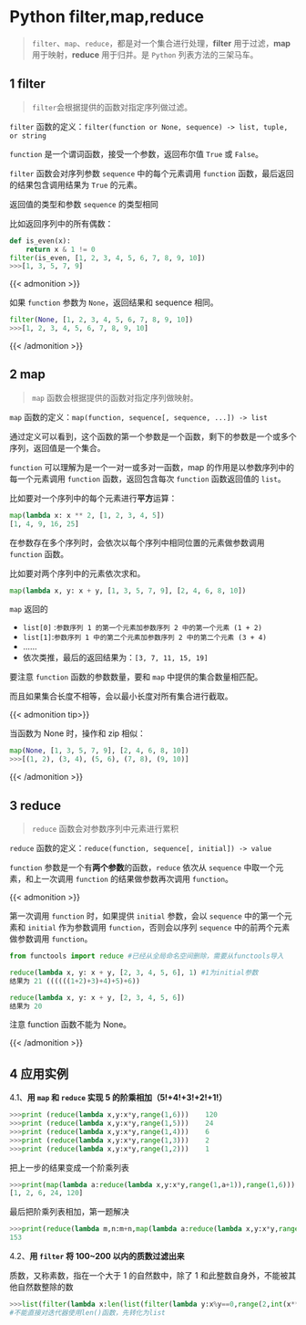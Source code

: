 # Python filter,map,reduce


<!--more-->

> `filter`、`map`、`reduce`，都是对一个集合进行处理，**filter** 用于过滤，**map** 用于映射，**reduce** 用于归并。是 `Python` 列表方法的三架马车。

## 1 filter 

> `filter`会根据提供的函数对指定序列做过滤。

`filter` 函数的定义：`filter(function or None, sequence) -> list, tuple, or string`

`function` 是一个谓词函数，接受一个参数，返回布尔值 `True` 或 `False`。

`filter` 函数会对序列参数 `sequence` 中的每个元素调用 `function` 函数，最后返回的结果包含调用结果为 `True` 的元素。

返回值的类型和参数 `sequence` 的类型相同

比如返回序列中的所有偶数：

```python 
def is_even(x):
    return x & 1 != 0
filter(is_even, [1, 2, 3, 4, 5, 6, 7, 8, 9, 10])
>>>[1, 3, 5, 7, 9]
```

{{< admonition >}}

如果 `function` 参数为 `None`，返回结果和 sequence 相同。

```python 
filter(None, [1, 2, 3, 4, 5, 6, 7, 8, 9, 10])
>>>[1, 2, 3, 4, 5, 6, 7, 8, 9, 10]
```

{{< /admonition >}}

## 2 map

> `map` 函数会根据提供的函数对指定序列做映射。

`map` 函数的定义：`map(function, sequence[, sequence, ...]) -> list`

通过定义可以看到，这个函数的第一个参数是一个函数，剩下的参数是一个或多个序列，返回值是一个集合。

`function` 可以理解为是一个一对一或多对一函数，map 的作用是以参数序列中的每一个元素调用 `function` 函数，返回包含每次 `function` 函数返回值的 `list`。

比如要对一个序列中的每个元素进行**平方**运算：

```python
map(lambda x: x ** 2, [1, 2, 3, 4, 5])
[1, 4, 9, 16, 25]
```

在参数存在多个序列时，会依次以每个序列中相同位置的元素做参数调用 `function` 函数。

比如要对两个序列中的元素依次求和。

```python
map(lambda x, y: x + y, [1, 3, 5, 7, 9], [2, 4, 6, 8, 10])
```

`map` 返回的 

- `list[0]` :`参数序列 1 的第一个元素加参数序列 2 中的第一个元素 (1 + 2)`
- `list[1]`:`参数序列 1 中的第二个元素加参数序列 2 中的第二个元素 (3 + 4)`
- ……
- 依次类推，最后的返回结果为：`[3, 7, 11, 15, 19]`

要注意 `function` 函数的参数数量，要和 `map` 中提供的集合数量相匹配。

而且如果集合长度不相等，会以最小长度对所有集合进行截取。

{{< admonition tip>}}

当函数为 None 时，操作和 zip 相似：

```python
map(None, [1, 3, 5, 7, 9], [2, 4, 6, 8, 10])
>>>[(1, 2), (3, 4), (5, 6), (7, 8), (9, 10)]
```

{{< /admonition >}}

## 3 reduce

> `reduce` 函数会对参数序列中元素进行累积

`reduce` 函数的定义：`reduce(function, sequence[, initial]) -> value`

`function` 参数是一个有**两个参数**的函数，`reduce` 依次从 `sequence` 中取一个元素，和上一次调用 `function` 的结果做参数再次调用 `function`。

{{< admonition >}}

第一次调用 `function` 时，如果提供 `initial` 参数，会以 `sequence` 中的第一个元素和 `initial` 作为参数调用 `function`，否则会以序列 `sequence` 中的前两个元素做参数调用 `function`。

```python
from functools import reduce #已经从全局命名空间删除，需要从functools导入

reduce(lambda x, y: x + y, [2, 3, 4, 5, 6], 1) #1为initial参数
结果为 21 ((((((1+2)+3)+4)+5)+6))

reduce(lambda x, y: x + y, [2, 3, 4, 5, 6])
结果为 20
```

注意 function 函数不能为 None。

{{< /admonition >}}

## 4 应用实例

4.1、**用 `map` 和 `reduce` 实现 5 的阶乘相加（5!+4!+3!+2!+1!）**

```python
>>>print (reduce(lambda x,y:x*y,range(1,6)))    120
>>>print (reduce(lambda x,y:x*y,range(1,5)))    24
>>>print (reduce(lambda x,y:x*y,range(1,4)))    6
>>>print (reduce(lambda x,y:x*y,range(1,3)))    2
>>>print (reduce(lambda x,y:x*y,range(1,2)))    1
```

把上一步的结果变成一个阶乘列表

```python
>>>print(map(lambda a:reduce(lambda x,y:x*y,range(1,a+1)),range(1,6)))
[1, 2, 6, 24, 120]
```

最后把阶乘列表相加，第一题解决

```python 
>>>print(reduce(lambda m,n:m+n,map(lambda a:reduce(lambda x,y:x*y,range(1,a+1)),range(1,6))))
153
```

4.2、**用 `filter` 将 100~200 以内的质数过滤出来**

质数，又称素数，指在一个大于 1 的自然数中，除了 1 和此整数自身外，不能被其他自然数整除的数

```python
>>>list(filter(lambda x:len(list(filter(lambda y:x%y==0,range(2,int(x**0.5)+1))))==0,range(23,30)))
#不能直接对迭代器使用len()函数，先转化为list
```
